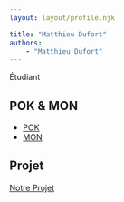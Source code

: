 ```yaml
---
layout: layout/profile.njk

title: "Matthieu Dufort"
authors:
    - "Matthieu Dufort"
---
```


Étudiant

## POK & MON

- [POK](./pok)
- [MON](./mon)

## Projet

[Notre Projet](../../20XX-20YY/_projets/notre-projet)
